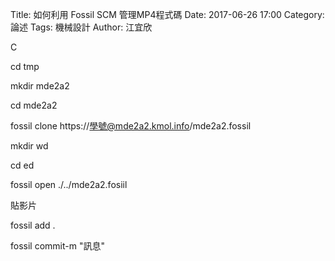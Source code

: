 Title:  如何利用 Fossil SCM 管理MP4程式碼
Date: 2017-06-26 17:00 
Category: 論述
Tags: 機械設計
Author: 江宜欣

C

cd tmp

mkdir mde2a2

cd mde2a2

fossil clone https://學號@mde2a2.kmol.info/mde2a2.fossil

mkdir wd

cd ed

fossil open ./../mde2a2.fosiil

貼影片

fossil add .

fossil commit-m "訊息"